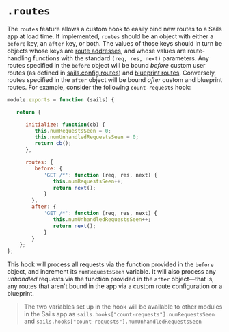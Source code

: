 # `.routes`

The `routes` feature allows a custom hook to easily bind new routes to a Sails app at load time.  If implemented, `routes` should be an object with either a `before` key, an `after` key, or both.  The values of those keys should in turn be objects whose keys are [route addresses](http://sailsjs.com/documentation/concepts/Routes/RouteTargetSyntax.html?q=route-address), and whose values are route-handling functions with the standard `(req, res, next)` parameters.  Any routes specified in the `before` object will be bound *before* custom user routes (as defined in [sails.config.routes](http://sailsjs.com/documentation/reference/sails.config/sails.config.routes.html)) and [blueprint routes](http://sailsjs.com/documentation/reference/blueprint-api?q=blueprint-routes).  Conversely, routes specified in the `after` object will be bound *after* custom and blueprint routes.  For example, consider the following `count-requests` hook:

```javascript
module.exports = function (sails) {

   return {

      initialize: function(cb) {
         this.numRequestsSeen = 0;
         this.numUnhandledRequestsSeen = 0;
         return cb();
      },

      routes: {
         before: {
            'GET /*': function (req, res, next) {
               this.numRequestsSeen++;
               return next();
            }
        },
        after: {
            'GET /*': function (req, res, next) {
               this.numUnhandledRequestsSeen++;
               return next();
            }
        }
    };
};
```

This hook will process all requests via the function provided in the `before` object, and increment its `numRequestsSeen` variable.  It will also process any *unhandled* requests via the function provided in the `after` object&mdash;that is, any routes that aren't bound in the app via a custom route configuration or a blueprint.  

> The two variables set up in the hook will be available to other modules in the Sails app as `sails.hooks["count-requests"].numRequestsSeen` and `sails.hooks["count-requests"].numUnhandledRequestsSeen`


<docmeta name="displayName" value=".routes">
<docmeta name="stabilityIndex" value="3">
